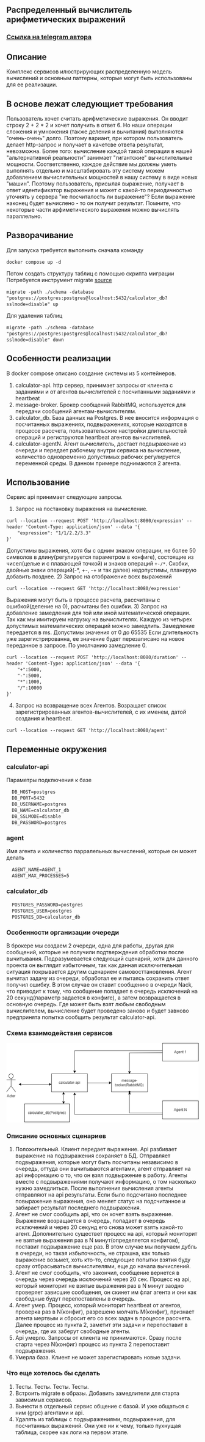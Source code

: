 ## Распределенный вычислитель арифметических выражений
### [Ссылка на telegram автора](https://t.me/iyozy)

## Описание
Комплекс сервисов илюстрирующих распределенную модель вычислений и основным паттерны, которые могут быть использованы
для ее реализации.

## В основе лежат следующиет требования
Пользователь хочет считать арифметические выражения.
Он вводит строку 2 + 2 * 2 и хочет получить в ответ 6. Но наши операции сложения и умножения (также деления и вычитания) выполняются "очень-очень" долго.
Поэтому вариант, при котором пользователь делает http-запрос и получает в качетсве ответа результат, невозможна.
Более того: вычисление каждой такой операции в нашей "альтернативной реальности" занимает "гигантские" вычислительные мощности.
Соответственно, каждое действие мы должны уметь выполнять отдельно и масштабировать эту систему можем добавлением вычислительных мощностей в нашу систему в виде новых "машин".
Поэтому пользователь, присылая выражение, получает в ответ идентификатор выражения и может с какой-то периодичностью уточнять у сервера "не посчиталость ли выражение"?
Если выражение наконец будет вычислено - то он получит результат. Помните, что некоторые части арфиметического выражения можно вычислять параллельно.

## Разворачивание
Для запуска требуется выполнить сначала команду
```
docker compose up -d
```
Потом создать структуру таблиц с помощью скрипта миграции
Потребуется инструмент migrate [source](https://github.com/golang-migrate/migrate)
```
migrate -path ./schema -database "postgres://postgres:postgres@localhost:5432/calculator_db?sslmode=disable" up
```
Для удаления таблиц
```
migrate -path ./schema -database "postgres://postgres:postgres@localhost:5432/calculator_db?sslmode=disable" down
```

## Особенности реализации
В docker compose описано создание системы из 5 контейнеров. 
1) calculator-api. http сервер, принимает запросы от клиента с заданиями и от агентов вычислителей с посчитанными заданиями и heartbeat
2) message-broker. Брокер сообщений RabbitMQ, используется для передачи сообщений агентам-вычислителям.
3) calculator_db. База данных на Postgres. В нее вносится информация о посчитанных выражениях, подвыражениях, которые находятся в процессе рассчета,
пользовательские настройки длительностей операций и региструются heartbeat агентов вычислителей.
4) calculator-agentN. Агент вычислитель, достает подвыражение из очереди и передает рабочему внутри сервиса на вычисление, количество одновременно допустимых
рабочих регулируется переменной среды. В данном примере поднимаются 2 агента.

## Использование
Сервис api принимает следующие запросы.
1) Запрос на постановку выражения на вычисление.
```
curl --location --request POST 'http://localhost:8080/expression' --header 'Content-Type: application/json' --data '{
    "expression": "1/1/2.2/3.3"
}'
```
Допустимы выражения, хотя бы с одним знаком операции, не более 50 символов в длину(регулируется параметром в конфиге), состоящие из
чисел(целые и с плавающей точкой) и знаков операций `+-/*`. Скобки, двойные знаки операций(-*, +-, -+ и так далее) недопустимы, планирую добавить позднее.
2) Запрос на отображение всех выражений
```
curl --location --request GET 'http://localhost:8080/expression'
```
Выражения могут быть в процессе расчета, рассчитаны с ошибкой(деление на 0), расчитаны без ошибки.
3) Запрос на добавление замедления для той или иной математической операции. Так как мы имитируем нагрузку на вычислителях. Каждую из четырех допустимых
математических операций можно замедлить. Замедление передается в ms. Допустимы значения от 0 до 65535
Если длительность уже зарегистрированна, ее значение будет перезаписано на новое переданное в запросе. По умолчанию замедление 0.
```
curl --location --request POST 'http://localhost:8080/duration' --header 'Content-Type: application/json' --data '{
    "+":5000,
    "-":5000,
    "*":1000,
    "/":10000
}'
```
4) Запрос на возвращение всех Агентов. Возращает список зарегистрированных агентов-вычислителей, с их именем, датой создания и heartbeat.
```
curl --location --request GET 'http://localhost:8080/agent'
```

## Переменные окружения
### calculator-api
Параметры подключения к базе
```
  DB_HOST=postgres
  DB_PORT=5432
  DB_USERNAME=postgres
  DB_NAME=calculator_db
  DB_SSLMODE=disable
  DB_PASSWORD=postgres
```
### agent
Имя агента и количество парралельных вычислений, которые он может делать
```
  AGENT_NAME=AGENT_1
  AGENT_MAX_PROCESSES=5
```
### calculator_db
```
  POSTGRES_PASSWORD=postgres
  POSTGRES_USER=postgres
  POSTGRES_DB=calculator_db
```

### Особенности организации очереди
В брокере мы создаем 2 очереди, одна для работы, другая для сообщений, которые не получили подтверждения обработки после вычитывания.
Подразумевается следующий сценарий, хотя для данного проекта он выглядит избыточным, так как данная исключительная ситуация покрывается другим сценарием
самовосттановления. Агент вычитал задачу из очереди, обработал ее и пытаясь сохранить ответ получил ошибку. В этом случае он ставит сообщению в очереди Nack,
что приводит к тому, что сообщение попадает в очередь исключений на 20 секунд(параметр задается в конфиге), а затем возвращается в основную очередь. Где может
быть взят любым свободным вычислителем, вычисление будет проведено заново и будет завново предпринята попытка сообщить результат calculator-api. 

### Схема взаимодействия сервисов
![Схема взаимодействия сервисов](schema.png "Схема взаимодействия сервисов")

### Описание основных сценариев
1) Положительный. Клиент передает выражение. Api разбивает выражение на подвыражения сохраняет в БД. Отправляет подвыражения, которые могут быть посчитаны
независимо в очередь, оттуда они вычитываются агентами, агент отправляет на api информацию о то, что он взял подвыржение в работу. Агенты 
вместе с подвыражениями получают информацию, о том насколько нужно замедлиться. После выполнения вычисления агенты отправляют на api результаты. Если было
подсчитано последнее повыражение выражения, оно меняет статус на подсчитанное и забирает результат последнего подвыражения.
2) Агент не смог сообщить api, что он хочет взять выражение. Выражение возращается в очередь, попадает в очередь исключений и через 20 секунд его снова может
взять какой-то агент. Дополнительно существет процесс на api, который мониторит не взятые выражения раз в N минут(определяется конфигом), поставит подвыражение еще раз.
В этом случае мы получаем дубль в очереди, но такая избыточность, не страшна, как только выражение возьмет, хоть кто-то, следующие попытки взятия буду сразу
отбрасываться вычислителями, еще до начала вычислений.
3) Агент не смог сообщить, что закончил, сообщение вернется в очередь через очередь исключений через 20 сек. Процесс на api, который мониторит не взятые выражения раз в N минут
заодно проверяет зависшие сообщения, он скинет им флаг агента и они как свободные будут перепоставлены в очередь.
4) Агент умер. Процесс, который мониторит heartbeat от агентов, проверка раз в N(конфиг), разрешено молчать M(конфиг), признает агента мертвым и сбросит его
со всех задач в процессе рассчета. Далее процесс из пункта 2, заметит эти задачи и перепоставит в очередь, где их заберут свободные агенты.
5) Api умерло. Запросы от клиента не принимаются. Сразу после старта через N(конфиг) процесс из пункта 2 перепоставит подвыражения.
6) Умерла база. Клиент не может зарегистировать новые задачи.

### Что еще хотелось бы сделать
1. Тесты. Тесты. Тесты. Тесты.
2. Встроить migrate в образы. Добавить замедлители для старта зависимых сервисов.
3. Вынести в отдельный сервис общение с базой. И уже общаться с ним (grpc) агентами и api.
4. Удалять из таблицы с подвыражениями, подвыражения, для посчитанных выражений. Они уже ни к чему, только пухнущая таблица, скорее как логи на первом этапе.

